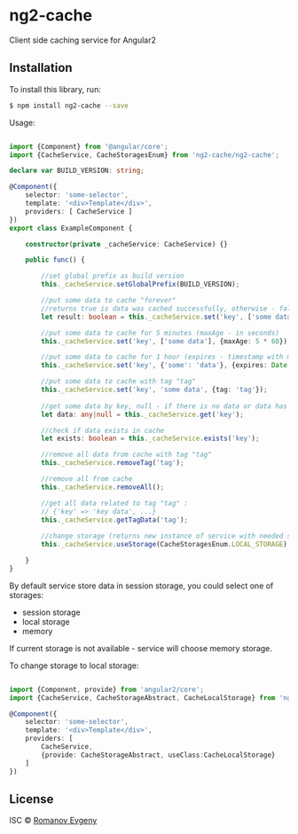 # ng2-cache

Client side caching service for Angular2

## Installation

To install this library, run:

```bash
$ npm install ng2-cache --save
```

Usage:

```typescript

import {Component} from '@angular/core';
import {CacheService, CacheStoragesEnum} from 'ng2-cache/ng2-cache';

declare var BUILD_VERSION: string;

@Component({
    selector: 'some-selector',
    template: '<div>Template</div>',
    providers: [ CacheService ]
})
export class ExampleComponent {

    constructor(private _cacheService: CacheService) {}

    public func() {

        //set global prefix as build version
        this._cacheService.setGlobalPrefix(BUILD_VERSION);

        //put some data to cache "forever"
        //returns true is data was cached successfully, otherwise - false
        let result: boolean = this._cacheService.set('key', ['some data']);

        //put some data to cache for 5 minutes (maxAge - in seconds)
        this._cacheService.set('key', ['some data'], {maxAge: 5 * 60});

        //put some data to cache for 1 hour (expires - timestamp with milliseconds)
        this._cacheService.set('key', {'some': 'data'}, {expires: Date.now() + 1000 * 60 * 60});

        //put some data to cache with tag "tag"
        this._cacheService.set('key', 'some data', {tag: 'tag'});
        
        //get some data by key, null - if there is no data or data has expired
        let data: any|null = this._cacheService.get('key');

        //check if data exists in cache
        let exists: boolean = this._cacheService.exists('key');

        //remove all data from cache with tag "tag"
        this._cacheService.removeTag('tag');

        //remove all from cache
        this._cacheService.removeAll();

        //get all data related to tag "tag" :
        // {'key' => 'key data', ...}
        this._cacheService.getTagData('tag');
        
        //change storage (returns new instance of service with needed storage)
        this._cacheService.useStorage(CacheStoragesEnum.LOCAL_STORAGE);

    }
}

```

By default service store data in session storage, you could select one of storages:
 - session storage
 - local storage
 - memory

If current storage is not available - service will choose memory storage.

To change storage to local storage:

```typescript

import {Component, provide} from 'angular2/core';
import {CacheService, CacheStorageAbstract, CacheLocalStorage} from 'ng2-cache/ng2-cache';

@Component({
    selector: 'some-selector',
    template: '<div>Template</div>',
    providers: [
        CacheService,
        {provide: CacheStorageAbstract, useClass:CacheLocalStorage}
    ]
})

```

## License

ISC © [Romanov Evgeny](https://github.com/Jackson88)

